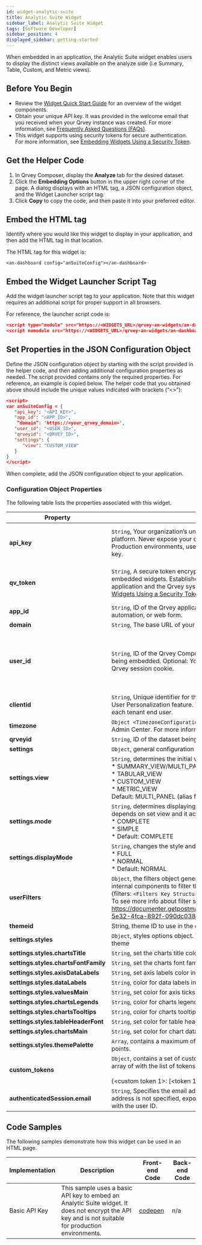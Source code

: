 ```yaml
---
id: widget-analytic-suite
title: Analytic Suite Widget
sidebar_label: Analytic Suite Widget
tags: [Software Developer]
sidebar_position: 4
displayed_sidebar: getting-started
---
```

<div style={{textAlign: "justify"}}>


When embedded in an application, the Analytic Suite widget enables users to display the distinct views available on the analyze side (i.e Summary, Table, Custom, and Metric views).

## Before You Begin
* Review the [Widget Quick Start Guide](../widget-quick-start-guide.md) for an overview of the widget components. 
* Obtain your unique API key. It was provided in the welcome email that you received when your Qrvey instance was created. For more information, see [Frequently Asked Questions (FAQs)](../../../getting-started/faqs.md).
* This widget supports using security tokens for secure authentication. For more information, see [Embedding Widgets Using a Security Token](../embedding-widgets-security-token.md). 

## Get the Helper Code
1. In Qrvey Composer, display the **Analyze** tab for the desired dataset.  
2. Click the **Embedding Options** button in the upper right corner of the page. A dialog displays with an HTML tag, a JSON configuration object, and the Widget Launcher script tag.
4. Click **Copy** to copy the code, and then paste it into your preferred editor. 

## Embed the HTML tag
Identify where you would like this widget to display in your application, and then add the HTML tag in that location. 

The HTML tag for this widget is:

`<an-dashboard config="anSuiteConfig"></an-dashboard>`

## Embed the Widget Launcher Script Tag
Add the widget launcher script tag to your application. Note that this widget requires an additional script for proper support in all browsers. 

For reference, the launcher script code is:

```json
<script type="module" src="https://<WIDGETS_URL>/qrvey-an-widgets/an-dashboard/andashboard/andashboard.esm.js"></script>
<script nomodule src="https://<WIDGETS_URL>/qrvey-an-widgets/an-dashboard/andashboard/andashboard.js"></script>
```

## Set Properties in the JSON Configuration Object
Define the JSON configuration object by starting with the script provided in the helper code, and then adding additional configuration properties as needed. The script provided contains only the required properties. For reference, an example is copied below. The helper code that you obtained above should include the unique values indicated with brackets (“&lt;&gt;”):

```json
<script>
var anSuiteConfig = {
   "api_key": "<API_KEY>",
   "app_id": "<APP_ID>",
    “domain”: 'https://<your_qrvey_domain>',
   "user_id": "<USER_ID>",
   "qrveyid": "<QRVEY_ID>",
   "settings": {
      "view": "CUSTOM_VIEW"
   }
}
</script>
```

When complete, add the JSON configuration object to your application. 

### Configuration Object Properties
The following table lists the properties associated with this widget. 


| **Property** | **Value** | **Required** |
| --- | --- | --- |
| **api_key** | `String`, Your organization’s unique API key required to access the Qrvey platform. Never expose your organization’s API key to external users. In Production environments, use a secure token (qv_token) to encrypt the API key. | Yes, if the qv_token is not provided |
| **qv_token** | `String`, A secure token encrypted via JWT to authenticate and authorize embedded widgets. Establishes a secure connection between the host application and the Qrvey system. For more information, see [Embedding Widgets Using a Security Token](../embedding-widgets-security-token.md). | Yes, if the api_key is not provided |
| **app_id** | `String`, ID of the Qrvey application containing the dashboard, report, automation, or web form. | Yes |
| **domain** | `String`, The base URL of your instance of the Qrvey platform. | Yes | 
| **user_id** | `String`, ID of the Qrvey Composer user that owns the application that is being embedded. Optional: You can alternately specify the user ID in a Qrvey session cookie. | Yes, if the user_id is not included in a session cookie  |
| **clientid** | `String`, Unique identifier for the tenant end user. Required for using the End User Personalization feature. The clientid must be set to a unique value for each tenant end user. | No |
| **timezone** | `Object <TimezoneConfiguration>`, Overrides the time zone setting in Qrvey Admin Center. For more information, see [Configuring Time Zone Settings](../../10-Timezone%20Settings/timezone-support.md).  | No | 
| **qrveyid** | `String`, ID of the dataset being used.| Yes |
| **settings** | `Object`, general configuration in order to set some behaviors. | No |
| **settings.view** | `String`, determines the initial view to display and it accepts: <br /> * SUMMARY_VIEW/MULTI_PANEL <br />* TABULAR_VIEW<br />* CUSTOM_VIEW<br />* METRIC_VIEW<br />Default: MULTI_PANEL (alias for SUMMARY_VIEW)| No |
| **settings.mode** | `String`, determines displaying the complete layout or the views only. It depends on set view and it accepts: <br />* COMPLETE <br />* SIMPLE<br />* Default: COMPLETE | No |
| **settings.displayMode** | `String`, changes the style and extends the layout onto the entire container. <br />* FULL <br />* NORMAL <br />* Default: NORMAL| No |
| **userFilters** | `Object`, the filters object generated by the user. This will be applied in internal components to filter the data. I.e. AN Single Panel. <br /> {filters: `<Filters Key Structure>`} <br /> To see more info about filter structure, visit https://documenter.getpostman.com/view/1152381/TVejh9vP#5e81efdb-5e32-4fca-892f-090dc0388e33 | No | 
| **themeid** | String, theme ID to use in the component | No
| **settings.styles** | `Object`, styles options object. These properties will extend from the current theme | No
| **settings.styles.chartsTitle** | `String`, set the charts title color | No | 
| **settings.styles.chartsFontFamily** | `String`, set the charts font family | No | 
| **settings.styles.axisDataLabels** | `String`, set axis labels color in charts | No | 
| **settings.styles.dataLabels** | `String`, color for data labels in charts | No | 
| **settings.styles.valuesMain** | `String`, set color for axis ticks values in charts | No | 
| **settings.styles.chartsLegends** | `String`, color for charts legends labels | No | 
| **settings.styles.chartsTooltips** | `String`, color for charts tooltips | No |  
| **settings.styles.tableHeaderFont** | `String`, set color for table header texts | No | 
| **settings.styles.chartsMain** | `String`, set color for chart data points like bars, symbols and lines. | No | 
| **settings.styles.themePalette** | `Array`, contains a maximum of 20 colors that will be used for chart data points. | No | 
| **custom_tokens** | `Object`, contains a set of custom tokens, each of them in turn, receives an array of with the list of tokens.<br /><br />{<custom token 1>: [<token 1>: “token 1”, <token 2>: “token 2”]} | No |
| **authenticatedSession.email** | `String`, Specifies the email address to associate with the widget. If an address is not specified, exports are sent to the email address associated with the user ID. | No  



## Code Samples
The following samples demonstrate how this widget can be used in an HTML page. 

| **Implementation** | **Description** | **Front-end Code** | **Back-end Code** |
| --- | --- | --- | --- |
| Basic API Key | This sample uses a basic API key to embed an Analytic Suite widget. It does not encrypt the API key and is not suitable for production environments.| [codepen](https://codepen.io/qrveysamples/pen/gOQVVpa/b3e91d1d0e4315a20cd0cf9046892aa3?editors=1010) | n/a |


</div>